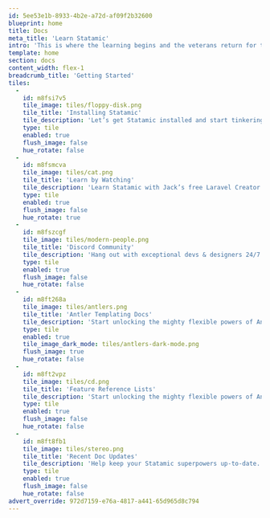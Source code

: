 ```yaml
---
id: 5ee53e1b-8933-4b2e-a72d-af09f2b32600
blueprint: home
title: Docs
meta_title: 'Learn Statamic'
intro: 'This is where the learning begins and the veterans return for their references. This is the Statamic documentation.'
template: home
section: docs
content_width: flex-1
breadcrumb_title: 'Getting Started'
tiles:
  -
    id: m8fsi7v5
    tile_image: tiles/floppy-disk.png
    tile_title: 'Installing Statamic'
    tile_description: 'Let’s get Statamic installed and start tinkering around.'
    type: tile
    enabled: true
    flush_image: false
    hue_rotate: false
  -
    id: m8fsmcva
    tile_image: tiles/cat.png
    tile_title: 'Learn by Watching'
    tile_description: 'Learn Statamic with Jack’s free Laravel Creator Series.'
    type: tile
    enabled: true
    flush_image: false
    hue_rotate: true
  -
    id: m8fszcgf
    tile_image: tiles/modern-people.png
    tile_title: 'Discord Community'
    tile_description: 'Hang out with exceptional devs & designers 24/7.'
    type: tile
    enabled: true
    flush_image: false
    hue_rotate: false
  -
    id: m8ft268a
    tile_image: tiles/antlers.png
    tile_title: 'Antler Templating Docs'
    tile_description: 'Start unlocking the mighty flexible powers of Antlers.'
    type: tile
    enabled: true
    tile_image_dark_mode: tiles/antlers-dark-mode.png
    flush_image: true
    hue_rotate: false
  -
    id: m8ft2vpz
    tile_image: tiles/cd.png
    tile_title: 'Feature Reference Lists'
    tile_description: 'Start unlocking the mighty flexible powers of Antlers.'
    type: tile
    enabled: true
    flush_image: false
    hue_rotate: false
  -
    id: m8ft8fb1
    tile_image: tiles/stereo.png
    tile_title: 'Recent Doc Updates'
    tile_description: 'Help keep your Statamic superpowers up-to-date.'
    type: tile
    enabled: true
    flush_image: false
    hue_rotate: false
advert_override: 972d7159-e76a-4817-a441-65d965d8c794
---
```

